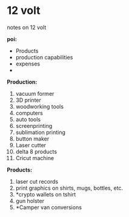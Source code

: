 # 12 volt
notes on 12 volt

**poi:**
- Products
- production capabilities
- expenses
- 


**Production:**
1. vacuum former
1. 3D printer
1. woodworking tools
1. computers
1. auto tools
1. screenprinting
1. sublimation printing
1. button maker
1. Laser cutter
1. delta 8 products
1. Cricut machine

**Products:**
1. laser cut records
1. print graphics on shirts, mugs, bottles, etc.
1. *crypto wallets on tshirt
1. gun holster
1. *Camper van conversions


<!--

**Here are some ideas to get you started:**

🙋‍♀️ A short introduction - what is your organization all about?
🌈 Contribution guidelines - how can the community get involved?
👩‍💻 Useful resources - where can the community find your docs? Is there anything else the community should know?
🍿 Fun facts - what does your team eat for breakfast?
🧙 Remember, you can do mighty things with the power of [Markdown](https://docs.github.com/github/writing-on-github/getting-started-with-writing-and-formatting-on-github/basic-writing-and-formatting-syntax)
-->
